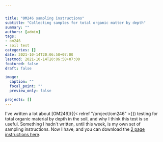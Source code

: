 ```yaml
---


title: "OM246 sampling instructions"
subtitle: "Collecting samples for total organic matter by depth"
summary: ""
authors: [admin]
tags: 
- om246
- soil test
categories: []
date: 2021-10-14T20:06:58+07:00
lastmod: 2021-10-14T20:06:58+07:00
featured: false
draft: false

image:
  caption: ""
  focal_point: ""
  preview_only: false

projects: []
---
```


I've written a lot about [OM246]({{< relref "/project/om246" >}}) testing for total organic material by depth in the soil, and why I think this test is so useful. Something I hadn't written, until this week, is my own set of sampling instructions. Now I have, and you can download the [2 page instructions here](https://www.asianturfgrass.com/project/om246/om246_sampling_instructions.pdf). 

